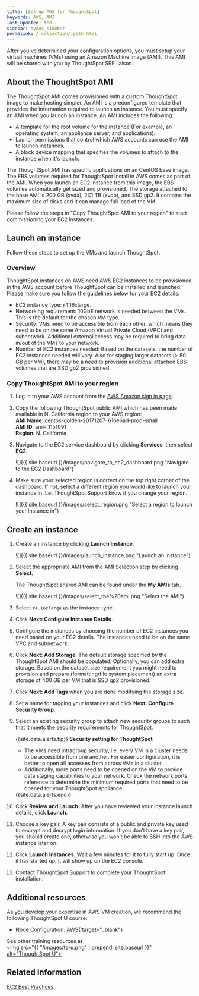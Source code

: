 ```yaml
---
title: [Set up AWS for ThoughtSpot]
keywords: AWS, AMI
last_updated: tbd
sidebar: mydoc_sidebar
permalink: /:collection/:path.html
---
```


After you've determined your configuration options, you must setup your virtual machines (VMs) using an Amazon Machine Image (AMI). This AMI will be shared with you by ThoughtSpot SRE liaison.


## About the ThoughtSpot AMI

The ThoughtSpot AMI comes provisioned with a custom ThoughtSpot image to make hosting simpler.  An AMI is a preconfigured template that provides the information required to launch an instance.  You must specify an AMI when you launch an instance. An AMI includes the following:

-   A template for the root volume for the instance (For example, an operating system, an appliance server, and applications).
-   Launch permissions that control which AWS accounts can use the AMI to launch instances.
-   A block device mapping that specifies the volumes to attach to the instance when it's launch.

The ThoughtSpot AMI has specific applications on an CentOS base image. The EBS volumes required for ThoughtSpot install in AWS comes as part of the AMI. When you launch an EC2 instance from this image, the EBS volumes automatically get sized and provisioned. The storage attached to the base AMI is 200 GB (xvda), 2X1 TB (xvdb), and SSD gp2. It contains the maximum size of disks and it can manage full load of the VM.

Please follow the steps in "Copy ThoughtSpot AMI to your region" to start commissioning your EC2 instances.

##  Launch an instance

Follow these steps to set up the VMs and launch ThoughtSpot.

### Overview

ThoughtSpot instances on AWS need AWS EC2 instances to be provisioned in the AWS account before ThoughtSpot can be installed and launched. Please make sure you follow the guidelines below for your EC2 details:

-   EC2 instance type: r4.16xlarge.
-   Networking requirement: 10GbE network is needed between the VMs. This is the default for the chosen VM type.
-   Security: VMs need to be accessible from each other, which means they need to be on the same Amazon Virtual Private Cloud (VPC) and subnetwork. Additional external access may be required to bring data in/out of the VMs to your network.
-   Number of EC2 instances needed: Based on the datasets, the number of EC2 instances needed will vary. Also for staging larger datasets (\> 50 GB per VM), there may be a need to provision additional attached EBS volumes that are SSD gp2 provisioned.


###  Copy ThoughtSpot AMI to your region

1. Log in to your AWS account from the [AWS Amazon sign in page](https://console.aws.amazon.com/console/home).
2. Copy the following ThoughtSpot public AMI which has been made available in N. California region to your AWS region:  
**AMI Name**: centos-golden-20171207-61be6ad-prod-small  
**AMI ID**: ami-f1151091  
**Region**: N. California

3. Navigate to the EC2 service dashboard by clicking **Services**, then select **EC2**.

     ![]({{ site.baseurl }}/images/navigate_to_ec2_dashboard.png "Navigate to the EC2 Dashboard")

4. Make sure your selected region is correct on the top right corner of the dashboard.
   If not, select a different region you would like to launch your instance in. Let ThoughtSpot Support know if you change your region.

     ![]({{ site.baseurl }}/images/select_region.png "Select a region to launch your instance in")

## Create an instance

1. Create an instance by clicking **Launch Instance**.

     ![]({{ site.baseurl }}/images/launch_instance.png "Launch an instance")

2. Select the appropriate AMI from the AMI Selection step by clicking **Select**.

   The ThoughtSpot shared AMI can be found under the **My AMIs** tab.

     ![]({{ site.baseurl }}/images/select_the%20ami.png "Select the AMI")

3. Select `r4.16xlarge` as the instance type.
4. Click **Next: Configure Instance Details**.
5. Configure the instances by choosing the number of EC2 instances you need based on your EC2 details.
   The instances need to be on the same VPC and subnetwork.
6. Click **Next: Add Storage**.
    The default storage specified by the ThoughtSpot AMI should be populated. Optionally, you can add extra storage. Based on the dataset size requirement you might need to provision and prepare (formatting/file system placement) an extra storage of 400 GB per VM that is SSD gp2 provisioned.
7. Click **Next: Add Tags** when you are done modifying the storage size.
8. Set a name for tagging your instances and click **Next: Configure Security Group**.
9. Select an existing security group to attach new security groups to such that it meets the security requirements for ThoughtSpot.

    {{site.data.alerts.tip}} <b>Security setting for ThoughtSpot</b><ul><li>The VMs need intragroup security, i.e. every VM in a cluster needs to be accessible from one another. For easier configuration, it is better to open all accesses from across VMs in a cluster.</li> <li>Additionally, more ports need to be opened on the VM to provide data staging capabilities to your network. Check the network ports reference to determine the minimum required ports that need to be opened for your ThoughtSpot appliance.</li></ul>
    {{site.data.alerts.end}}


10.  Click **Review and Launch**. After you have reviewed your instance launch details, click **Launch**.
11.  Choose a key pair.
      A key pair consists of a public and private key used to encrypt and decrypt login information. If you don’t have a key pair, you should create one, otherwise you won’t be able to SSH into the AWS instance later on.
12.  Click **Launch Instances**. Wait a few minutes for it to fully start up. Once it has started up, it will show up on the EC2 console.
13.  Contact ThoughtSpot Support to complete your ThoughtSpot installation.

## Additional resources
As you develop your expertise in AWS VM creation, we recommend the following ThoughtSpot U course:
* [Node Configuration: AWS](https://training.thoughtspot.com/node-network-configuration/484851){:target="_blank"}

See other training resources at <br/>
<a href="https://training.thoughtspot.com/" target="_blank"><img src="{{ "/images/ts-u.png" | prepend: site.baseurl  }}" alt="ThoughtSpot U"></a>

## Related information  

[EC2 Best Practices](http://docs.aws.amazon.com/AWSEC2/latest/UserGuide/ec2-best-practices.html)
